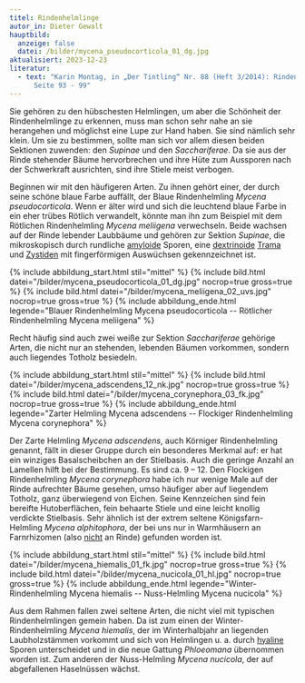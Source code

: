 ```yaml
---
titel: Rindenhelmlinge
autor_in: Dieter Gewalt
hauptbild:
  anzeige: false
  datei: /bilder/mycena_pseudocorticola_01_dg.jpg
aktualisiert: 2023-12-23
literatur:
  - text: "Karin Montag, in „Der Tintling“ Nr. 88 (Heft 3/2014): Rindenhelmlinge,
      Seite 93 - 99"
---
```

Sie gehören zu den hübschesten Helmlingen, um aber die Schönheit der Rindenhelmlinge zu erkennen, muss man schon sehr nahe an sie herangehen und möglichst eine Lupe zur Hand haben. Sie sind nämlich sehr klein. Um sie zu bestimmen, sollte man sich vor allem diesen beiden Sektionen zuwenden: den *Supinae* und den *Sacchariferae*. Da sie aus der Rinde stehender Bäume hervorbrechen und ihre Hüte zum Aussporen nach der Schwerkraft ausrichten, sind ihre Stiele meist verbogen.

Beginnen wir mit den häufigeren Arten. Zu ihnen gehört einer, der durch seine schöne blaue Farbe auffällt, der Blaue Rindenhelmling *Mycena pseudocorticola*. Wenn er älter wird und sich die leuchtend blaue Farbe in ein eher trübes Rötlich verwandelt, könnte man ihn zum Beispiel mit dem Rötlichen Rindenhelmling *Mycena meliigena* verwechseln. Beide wachsen auf der Rinde lebender Laubbäume und gehören zur Sektion *Supinae*, die mikroskopisch durch rundliche [amyloide](amyloid "Glossar") Sporen, eine [dextrinoide](dextrinoid "Glossar") [Trama](Trama "Glossar") und [Zystiden](Zystiden "Glossar") mit fingerförmigen Auswüchsen gekennzeichnet ist.

{% include abbildung_start.html stil="mittel" %}
{% include bild.html datei="/bilder/mycena_pseudocorticola_01_dg.jpg" nocrop=true gross=true %}
{% include bild.html datei="/bilder/mycena_meliigena_02_uvs.jpg" nocrop=true gross=true %}
{% include abbildung_ende.html legende="Blauer Rindenhelmling Mycena pseudocorticola -- Rötlicher Rindenhelmling Mycena meliigena" %}

Recht häufig sind auch zwei weiße zur Sektion *Sacchariferae* gehörige Arten, die nicht nur an stehenden, lebenden Bäumen vorkommen, sondern auch liegendes Totholz besiedeln.

{% include abbildung_start.html stil="mittel" %}
{% include bild.html datei="/bilder/mycena_adscendens_12_nk.jpg" nocrop=true gross=true %}
{% include bild.html datei="/bilder/mycena_corynephora_03_fk.jpg" nocrop=true gross=true %}
{% include abbildung_ende.html legende="Zarter Helmling Mycena adscendens -- Flockiger Rindenhelmling Mycena corynephora" %}

Der Zarte Helmling *Mycena adscendens*, auch Körniger Rindenhelmling genannt, fällt in dieser Gruppe durch ein besonderes Merkmal auf: er hat ein winziges Basalscheibchen an der Stielbasis. Auch die geringe Anzahl an Lamellen hilft bei der Bestimmung. Es sind ca. 9 – 12. Den Flockigen Rindenhelmling *Mycena corynephora* habe ich nur wenige Male auf der Rinde aufrechter Bäume gesehen, umso häufiger aber auf liegendem Totholz, ganz überwiegend von Eichen. Seine Kennzeichen sind fein bereifte Hutoberflächen, fein behaarte Stiele und eine leicht knollig verdickte Stielbasis. Sehr ähnlich ist der extrem seltene Königsfarn-Helmling *Mycena alphitophora*, der bei uns nur in Warmhäusern an Farnrhizomen (also <ins>nicht</ins> an Rinde) gefunden worden ist.

{% include abbildung_start.html stil="mittel" %}
{% include bild.html datei="/bilder/mycena_hiemalis_01_fk.jpg" nocrop=true gross=true %}
{% include bild.html datei="/bilder/mycena_nucicola_01_hl.jpg" nocrop=true gross=true %}
{% include abbildung_ende.html legende="Winter-Rindenhelmling Mycena hiemalis -- Nuss-Helmling Mycena nucicola" %}

Aus dem Rahmen fallen zwei seltene Arten, die nicht viel mit typischen Rindenhelmlingen gemein haben. Da ist zum einen der Winter-Rindenhelmling *Mycena hiemalis*, der im Winterhalbjahr an liegenden Laubholzstämmen vorkommt und sich von Helmlingen u. a. durch [hyaline](hyalin "Glossar") Sporen unterscheidet und in die neue Gattung *Phloeomana* übernommen worden ist. Zum anderen der Nuss-Helmling *Mycena nucicola*, der auf abgefallenen Haselnüssen wächst.